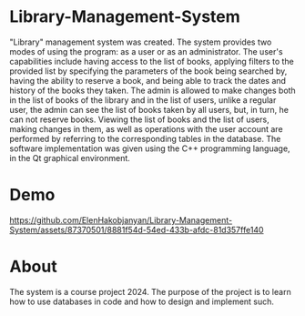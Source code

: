 # Library-Management-System
"Library" management system was created. The system provides two modes of using the program: as a user or as an administrator. 
The user's capabilities include having access to the list of books, applying filters to the provided list by specifying the parameters of the book being searched by, having the ability to reserve a book, and being able to track the dates and history of the books they taken. 
The admin is allowed to make changes both in the list of books of the library and in the list of users, unlike a regular user, the admin can see the list of books taken by all users, but, in turn, he can not reserve books.
Viewing the list of books and the list of users, making changes in them, as well as operations with the user account are performed by referring to the corresponding tables in the database.
The software implementation was given using the C++ programming language, in the Qt graphical environment.

# Demo
https://github.com/ElenHakobjanyan/Library-Management-System/assets/87370501/8881f54d-54ed-433b-afdc-81d357ffe140

# About
The system is a course project 2024.
The purpose of the project is to learn how to use databases in code and how to design and implement such.

